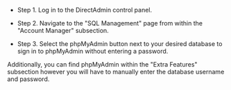 * Step 1. Log in to the DirectAdmin control panel.

* Step 2. Navigate to the "SQL Management" page from within the "Account Manager" subsection.

* Step 3. Select the phpMyAdmin button next to your desired database to sign in to phpMyAdmin without entering a password.

Additionally, you can find phpMyAdmin within the "Extra Features" subsection however you will have to manually enter the database username and password.
